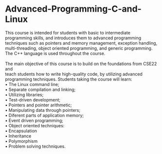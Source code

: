 # Advanced-Programming-C-and-Linux
This course is intended for students with basic to intermediate programming skills, and introduces them to advanced programming techniques such as pointers and memory management, exception handling, multi-threading, object oriented programming, and generic programming. The C++ language is used throughout the course.
<br />
<br />The main objective of this course is to build on the foundations from CSE22 and <br /> 
teach students how to write high-quality code, by utilizing advanced programming
techniques. Students taking the course will learn:<br />
• The Linux command line;<br />
• Separate compilation and linking;<br />
• Utilizing libraries;<br />
• Test-driven development;<br />
• Pointers and pointer arithmetic;<br />
• Manipulating data through pointers;<br />
• Diferent parts of application memory; <br />
• Event driven programming;<br />
• Object oriented techniques:<br />
• Encapsulation<br />
• Inheritance<br />
• Polymorphism<br />
• Problem solving techniques.<br />
